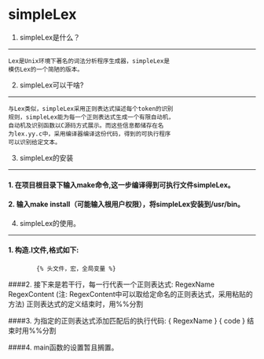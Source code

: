 simpleLex
=========
1. simpleLex是什么？
-------------------------
    Lex是Unix环境下著名的词法分析程序生成器，simpleLex是
    模仿Lex的一个简陋的版本。
    
2. simpleLex可以干啥?
-------------------------
    与Lex类似，simpleLex采用正则表达式描述每个token的识别  
    规则，simpleLex能为每一个正则表达式生成一个有限自动机， 
    自动机及识别函数以C源码方式展示。而这些信息都储存在名  
    为lex.yy.c中，采用编译器编译这份代码，得到的可执行程序  
    可以识别给定文本。

3. simpleLex的安装
-------------------------
####    1. 在项目根目录下输入make命令,这一步编译得到可执行文件simpleLex。
####    2. 输入make install（可能输入根用户权限），将simpleLex安装到/usr/bin。

4. simpleLex的使用。
----------------------------------
####    1. 构造.l文件,格式如下: 
            {% 头文件，宏，全局变量 %} 
         
####2. 接下来是若干行，每一行代表一个正则表达式: 
        RegexName   RegexContent 
        (注: RegexContent中可以取给定命名的正则表达式，采用粘贴的方法) 
        正则表达式的定义结束时，用%%分割 

####3. 为指定的正则表达式添加匹配后的执行代码: 
        { RegexName } { code } 
        结束时用%%分割 

####4. main函数的设置暂且搁置。

